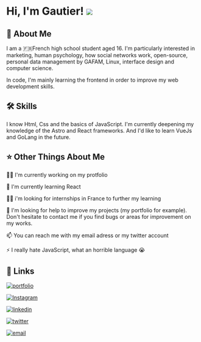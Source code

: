 
# Hi, I'm Gautier! ![](https://user-images.githubusercontent.com/18350557/176309783-0785949b-9127-417c-8b55-ab5a4333674e.gif)

## 🚀 About Me
I am a 🇫🇷French high school student aged 16. I'm particularly interested in marketing, human psychology, how social networks work, open-source, personal data management by GAFAM, Linux, interface design and computer science.

In code, I'm mainly learning the frontend in order to improve my web development skills.

## 🛠 Skills
I know Html, Css and the basics of JavaScript. I'm currently deepening my knowledge of the Astro and React frameworks. And I'd like to learn VueJs and GoLang in the future.

## ⭐️ Other Things About Me
👩‍💻 I'm currently working on my protfolio

🧠 I'm currently learning React

👯‍♀️ i'm looking for internships in France to further my learning

🤔 I'm looking for help to improve my projects (my portfolio for example). Don't hesitate to contact me if you find bugs or areas for improvement on my works.

📫 You can reach me with my email adress or my twitter account

⚡️ I really hate JavaScript, what an horrible language 😭

## 🔗 Links
[![portfolio](https://img.shields.io/badge/my_portfolio_WIP-000?style=for-the-badge&logo=ko-fi&logoColor=white)]()

[![Instagram](https://img.shields.io/badge/instagram-E4405F?style=for-the-badge&logo=instagram&logoColor=white)](https://www.instagram.com/gautier.picon/)

[![linkedin](https://img.shields.io/badge/linkedin_WIP-0A66C2?style=for-the-badge&logo=linkedin&logoColor=white)]()

[![twitter](https://img.shields.io/badge/twitter-1DA1F2?style=for-the-badge&logo=x&logoColor=white)](https://twitter.com/vu_zip)

[![email](https://img.shields.io/badge/email-0A66C2?style=for-the-badge&logo=maildotru&logoColor=white)](mailto:gautierpicon@proton.me)
